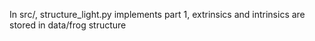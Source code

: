 In src/,
structure_light.py implements part 1, extrinsics and intrinsics are stored in data/frog
structure